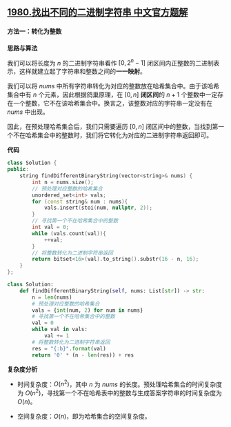 ## [1980.找出不同的二进制字符串 中文官方题解](https://leetcode.cn/problems/find-unique-binary-string/solutions/100000/zhao-chu-bu-tong-de-er-jin-zhi-zi-fu-chu-0t10)
#### 方法一：转化为整数

**思路与算法**

我们可以将长度为 $n$ 的二进制字符串看作 $[0, 2^n - 1]$ 闭区间内正整数的二进制表示，这样就建立起了字符串和整数之间的**一一映射**。

我们可以将 $\textit{nums}$ 中所有字符串转化为对应的整数放在哈希集合中。由于该哈希集合中有 $n$ 个元素，因此根据鸽巢原理，在 $[0, n]$ **闭区间**的 $n + 1$ 个整数中一定存在一个整数，它不在该哈希集合中。换言之，该整数对应的字符串一定没有在 $\textit{nums}$ 中出现。

因此，在预处理哈希集合后，我们只需要遍历 $[0, n]$ 闭区间中的整数，当找到第一个不在哈希集合中的整数时，我们将它转化为对应的二进制字符串返回即可。


**代码**

```C++ [sol1-C++]
class Solution {
public:
    string findDifferentBinaryString(vector<string>& nums) {
        int n = nums.size();
        // 预处理对应整数的哈希集合
        unordered_set<int> vals;
        for (const string& num : nums){
            vals.insert(stoi(num, nullptr, 2));
        }
        // 寻找第一个不在哈希集合中的整数
        int val = 0;
        while (vals.count(val)){
            ++val;
        }
        // 将整数转化为二进制字符串返回
        return bitset<16>(val).to_string().substr(16 - n, 16);
    }
};
```


```Python [sol1-Python3]
class Solution:
    def findDifferentBinaryString(self, nums: List[str]) -> str:
        n = len(nums)
        # 预处理对应整数的哈希集合
        vals = {int(num, 2) for num in nums}
        # 寻找第一个不在哈希集合中的整数
        val = 0
        while val in vals:
            val += 1
        # 将整数转化为二进制字符串返回
        res = "{:b}".format(val)
        return '0' * (n - len(res)) + res
```


**复杂度分析**

- 时间复杂度：$O(n^2)$，其中 $n$ 为 $\textit{nums}$ 的长度。预处理哈希集合的时间复杂度为 $O(n^2)$，寻找第一个不在哈希表中的整数与生成答案字符串的时间复杂度为 $O(n)$。

- 空间复杂度：$O(n)$，即为哈希集合的空间复杂度。